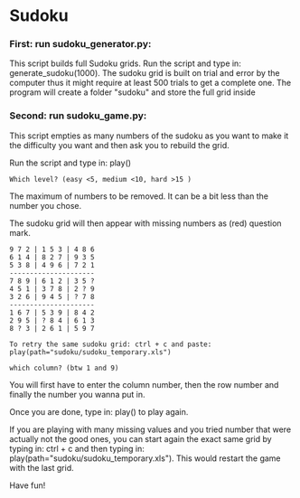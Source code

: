 # Sudoku

### First: run sudoku_generator.py:

This script builds full Sudoku grids. 
Run the script and type in:
generate_sudoku(1000). The sudoku grid is built on trial and error by the computer
thus it might require at least 500 trials to get a complete one.
The program will create a folder "sudoku" and store the full grid inside


### Second: run sudoku_game.py:
This script empties as many numbers of the sudoku as you want to make it the difficulty you want 
and then ask you to rebuild the grid. 

Run the script and type in: play()

```
Which level? (easy <5, medium <10, hard >15 )
```

The maximum of numbers to be removed. It can be a bit less than the number you chose.

The sudoku grid will then appear with missing numbers as (red) question mark.

```
9 7 2 | 1 5 3 | 4 8 6
6 1 4 | 8 2 7 | 9 3 5
5 3 8 | 4 9 6 | 7 2 1
---------------------
7 8 9 | 6 1 2 | 3 5 ?
4 5 1 | 3 7 8 | 2 ? 9
3 2 6 | 9 4 5 | ? 7 8
---------------------
1 6 7 | 5 3 9 | 8 4 2
2 9 5 | ? 8 4 | 6 1 3
8 ? 3 | 2 6 1 | 5 9 7

To retry the same sudoku grid: ctrl + c and paste:
play(path="sudoku/sudoku_temporary.xls")

which column? (btw 1 and 9)
```

You will first have to enter the column number, then the row number and finally the number you wanna
put in.

Once you are done, type in: play() to play again.

If you are playing with many missing values and you tried number that were actually not the good ones, you can start
again the exact same grid by typing in: ctrl + c and then typing in: play(path="sudoku/sudoku_temporary.xls").
This would restart the game with the last grid.

Have fun!

